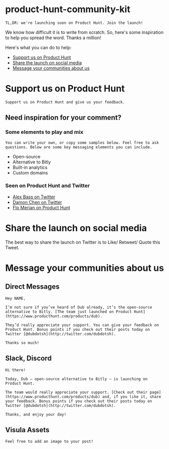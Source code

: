 # product-hunt-community-kit

```
TL,DR: we're launching soon on Product Hunt. Join the launch!
```

We know how difficult it is to write from scratch. So, here's some inspiration to help you spread the word. Thanks a million!

Here's what you can do to help:

- [Support us on Product Hunt](#support-us-on-product-hunt)
- [Share the launch on social media](#share-the-launch-on-social-media)
- [Message your communities about us](#message-your-communities-about-us)

# Support us on Product Hunt

```
Support us on Product Hunt and give us your feedback.
```

## Need inspiration for your comment?

### Some elements to play and mix
```
You can write your own, or copy some samples below. Feel free to ask questions. Below are some key messaging elements you can include.
```
- Open-source
- Alternative to Bitly
- Built-in analytics
- Custom domains

### Seen on Product Hunt and Twitter
- [Alex Bass on Twitter](https://twitter.com/alexhbass/status/1657473320957227010)
- [Damon Chen on Twitter](https://twitter.com/damengchen/status/1582956754425421825)
- [Flo Merian on Product Hunt](https://www.producthunt.com/products/dub/reviews?review=590927)

# Share the launch on social media

The best way to share the launch on Twitter is to Like/ Retweet/ Quote this Tweet.

# Message your communities about us

## Direct Messages
```
Hey NAME, 

I’m not sure if you’ve heard of Dub already, it’s the open-source alternative to Bitly. [The team just launched on Product Hunt](https://www.producthunt.com/products/dub).

They’d really appreciate your support. You can give your feedback on Product Hunt. Bonus points if you check out their posts today on Twitter [@dubdotsh](http://twitter.com/dubdotsh).
 
Thanks so much!
```

## Slack, Discord
```
Hi there!

Today, Dub — open-source alternative to Bitly — is launching on Product Hunt.

The team would really appreciate your support. [Check out their page](https://www.producthunt.com/products/dub) and, if you like it, share your feedback. Bonus points if you check out their posts today on Twitter [@dubdotsh](http://twitter.com/dubdotsh).

Thanks, and enjoy your day!
```

## Visula Assets
```
Feel free to add an image to your post!
```

